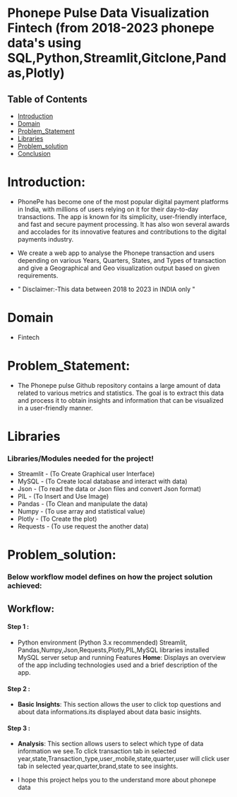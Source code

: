 # Phonepe Pulse Data Visualization Fintech (from 2018-2023 phonepe data's using SQL,Python,Streamlit,Gitclone,Pandas,Plotly)

## Table of Contents
- [Introduction](#introduction)
- [Domain](#Domain)
- [Problem_Statement ](#Problem_Statement )
- [Libraries](#Libraries)
-  [Problem_solution](#Problem_solution)
- [Conclusion](#Conclusion)

# Introduction:
- PhonePe has become one of the most popular digital payment platforms in India, with millions of users relying on it for their day-to-day transactions. The app is known for its simplicity, user-friendly interface, and fast and secure payment processing. It has also won several awards and accolades for its innovative features and contributions to the digital payments industry.

- We create a web app to analyse the Phonepe transaction and users depending on various Years, Quarters, States, and Types of transaction and give a Geographical and Geo visualization output based on given requirements.

- " Disclaimer:-This data between 2018 to 2023 in INDIA only "
# Domain 
- Fintech
# Problem_Statement:
- The Phonepe pulse Github repository contains a large amount of data related to
various metrics and statistics. The goal is to extract this data and process it to obtain
insights and information that can be visualized in a user-friendly manner.

# Libraries
### Libraries/Modules needed for the project!
- Streamlit - (To Create Graphical user Interface)
- MySQL - (To Create local database and interact with data)
- Json - (To read the data or Json files and convert Json format)
- PIL - (To Insert and Use Image)
- Pandas - (To Clean and manipulate the data)
- Numpy - (To use array and statistical value)
- Plotly - (To Create the plot)
- Requests - (To use request the another data)

# Problem_solution:
### Below workflow model defines on how the project solution achieved:
## Workflow:
#### Step 1 :
- Python environment (Python 3.x recommended) Streamlit, Pandas,Numpy,Json,Requests,Plotly,PIL,MySQL libraries installed MySQL server setup and running Features **Home**: Displays an overview of the app including technologies used and a brief description of the app. 
#### Step 2 :
- **Basic Insights**: This section allows the user to click top questions and about data informations.its displayed about data basic insights.
#### Step 3 : 
- **Analysis**: This section allows users to select which type of data information we see.To click  transaction tab in selected year,state,Transaction_type,user_mobile,state,quarter,user will click user tab in selected year,quarter,brand,state to see insights.



- I hope this project helps you to the understand more about phonepe data
